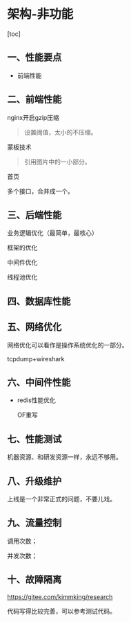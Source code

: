 # 架构-非功能

[toc]

## 一、性能要点

- 前端性能

## 二、前端性能

nginx开启gzip压缩

> 设置阈值，太小的不压缩。

蒙板技术

> 引用图片中的一小部分。

首页

多个接口，合并成一个。

## 三、后端性能

业务逻辑优化（最简单，最核心）

框架的优化

中间件优化

线程池优化

## 四、数据库性能

## 五、网络优化

网络优化可以看作是操作系统优化的一部分。

tcpdump+wireshark

## 六、中间件性能

- redis性能优化

  OF重写

## 七、性能测试

机器资源、和研发资源一样，永远不够用。

## 八、升级维护

上线是一个非常正式的问题，不要儿戏。

## 九、流量控制

调用次数；

并发次数；

## 十、故障隔离

https://gitee.com/kimmking/research

代码写得比较完善，可以参考测试代码。

